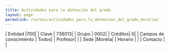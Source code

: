```yaml
---
title: Actividades para la obtención del grado
layout: page
permalink: /cursos/actividades_para_la_obtencion_del_grado_morelia/
---
```


| Entidad |700|
| Clave | 738013|
| Grupo | 0002|
| Créditos| 0|
| Campos de conocimiento | Todos|
| Profesor| |
| Sede |Morelia|
| Horario | |
| Contacto | |
